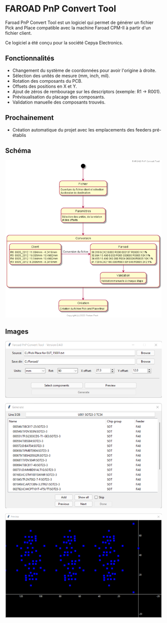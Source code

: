# FAROAD PnP Convert Tool

Faroad PnP Convert Tool est un logiciel qui permet de générer un fichier Pick and 
Place compatible avec la machine Faroad CPM-II à partir d'un fichier client.

Ce logiciel a été conçu pour la société Cepya Electronics.

## Fonctionnalités
* Changement du système de coordonnées pour avoir l'origine à droite.
* Sélection des unités de mesure (mm, inch, mil).
* Rotation des composants du PCB.
* Offsets des positions en X et Y.
* Ajout de zéros de rembourage sur les descriptors (exemple: R1 &#8594; R001).
* Prévisualisation du placage des composants.
* Validation manuelle des composants trouvés.

## Prochainement
* Création automatique du projet avec les emplacements des feeders pré-établis

## Schéma
<img src=".images/diagram.png" width="600" />

## Images
<img src=".images/image1.png" width="600" /><p>
<img src=".images/image2.png" width="600" /><p>
<img src=".images/image3.png" width="600" />

